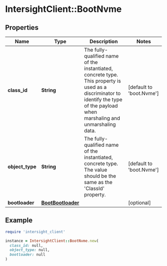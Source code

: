 # IntersightClient::BootNvme

## Properties

| Name | Type | Description | Notes |
| ---- | ---- | ----------- | ----- |
| **class_id** | **String** | The fully-qualified name of the instantiated, concrete type. This property is used as a discriminator to identify the type of the payload when marshaling and unmarshaling data. | [default to &#39;boot.Nvme&#39;] |
| **object_type** | **String** | The fully-qualified name of the instantiated, concrete type. The value should be the same as the &#39;ClassId&#39; property. | [default to &#39;boot.Nvme&#39;] |
| **bootloader** | [**BootBootloader**](BootBootloader.md) |  | [optional] |

## Example

```ruby
require 'intersight_client'

instance = IntersightClient::BootNvme.new(
  class_id: null,
  object_type: null,
  bootloader: null
)
```

